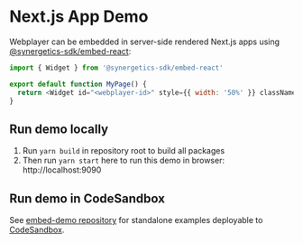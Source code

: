 # Next.js App Demo

Webplayer can be embedded in server-side rendered Next.js apps using [@synergetics-sdk/embed-react](../embed-react):

```javascript
import { Widget } from '@synergetics-sdk/embed-react'

export default function MyPage() {
  return <Widget id="<webplayer-id>" style={{ width: '50%' }} className="my-form" />
}
```

## Run demo locally

1. Run `yarn build` in repository root to build all packages
2. Then run `yarn start` here to run this demo in browser: http://localhost:9090

## Run demo in CodeSandbox

See [embed-demo repository](https://github.com/synergetics-ai/synergetics-sdk/embed-demo#react-nextjs) for standalone examples deployable to [CodeSandbox](https://codesandbox.io/).
